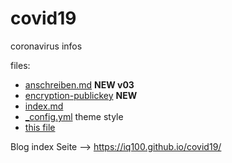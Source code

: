 # covid19
coronavirus infos

files:

*	[anschreiben.md](anschreiben.md) **NEW v03**
* [encryption-publickey](encrypt-emails__publickey__iq100__fingerprint-thumb-0xF8C14082.asc) **NEW**
*	[index.md](index.md)
* [_config.yml](_config.yml) 	theme style
*	[this file](README.md)

Blog index Seite --> https://iq100.github.io/covid19/

